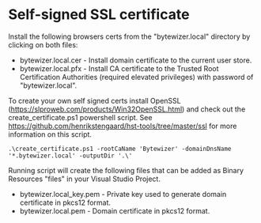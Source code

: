 # Self-signed SSL certificate

Install the following browsers certs from the "bytewizer.local" directory by clicking on both files:

* bytewizer.local.cer - Install domain certificate to the current user store.
* bytewizer.local.pfx - Install CA certificate to the Trusted Root Certification Authorities (required elevated privileges) with password of "bytewizer.local".

To create your own self signed certs install OpenSSL (https://slproweb.com/products/Win32OpenSSL.html) and check out the create_certificate.ps1 powershell script. See
https://github.com/henrikstengaard/hst-tools/tree/master/ssl for more information on this script.

```console
.\create_certificate.ps1 -rootCaName 'Bytewizer' -domainDnsName '*.bytewizer.local' -outputDir '.\'
```

Running script will create the following files that can be added as Binary Resources "files" in your Visual Studio Project.

* bytewizer.local_key.pem - Private key used to generate domain certificate in pkcs12 format.
* bytewizer.local.pem - Domain certificate in pkcs12 format.
